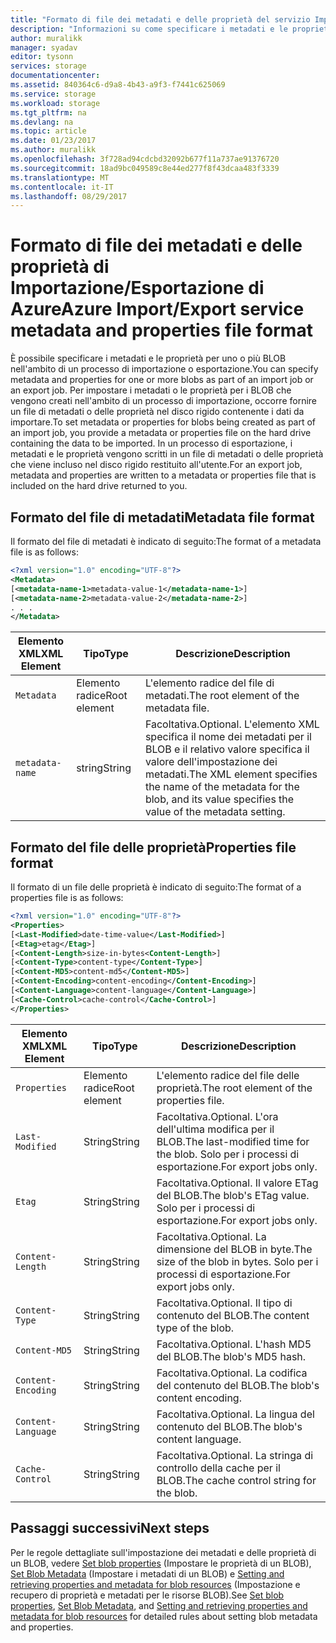 ```yaml
---
title: "Formato di file dei metadati e delle proprietà del servizio Importazione/Esportazione di Azure | Documentazione Microsoft"
description: "Informazioni su come specificare i metadati e le proprietà per uno o più BLOB nell'ambito di un processo di importazione o esportazione."
author: muralikk
manager: syadav
editor: tysonn
services: storage
documentationcenter: 
ms.assetid: 840364c6-d9a8-4b43-a9f3-f7441c625069
ms.service: storage
ms.workload: storage
ms.tgt_pltfrm: na
ms.devlang: na
ms.topic: article
ms.date: 01/23/2017
ms.author: muralikk
ms.openlocfilehash: 3f728ad94cdcbd32092b677f11a737ae91376720
ms.sourcegitcommit: 18ad9bc049589c8e44ed277f8f43dcaa483f3339
ms.translationtype: MT
ms.contentlocale: it-IT
ms.lasthandoff: 08/29/2017
---
```

# <a name="azure-importexport-service-metadata-and-properties-file-format"></a><span data-ttu-id="aadd3-103">Formato di file dei metadati e delle proprietà di Importazione/Esportazione di Azure</span><span class="sxs-lookup"><span data-stu-id="aadd3-103">Azure Import/Export service metadata and properties file format</span></span>
<span data-ttu-id="aadd3-104">È possibile specificare i metadati e le proprietà per uno o più BLOB nell'ambito di un processo di importazione o esportazione.</span><span class="sxs-lookup"><span data-stu-id="aadd3-104">You can specify metadata and properties for one or more blobs as part of an import job or an export job.</span></span> <span data-ttu-id="aadd3-105">Per impostare i metadati o le proprietà per i BLOB che vengono creati nell'ambito di un processo di importazione, occorre fornire un file di metadati o delle proprietà nel disco rigido contenente i dati da importare.</span><span class="sxs-lookup"><span data-stu-id="aadd3-105">To set metadata or properties for blobs being created as part of an import job, you provide a metadata or properties file on the hard drive containing the data to be imported.</span></span> <span data-ttu-id="aadd3-106">In un processo di esportazione, i metadati e le proprietà vengono scritti in un file di metadati o delle proprietà che viene incluso nel disco rigido restituito all'utente.</span><span class="sxs-lookup"><span data-stu-id="aadd3-106">For an export job, metadata and properties are written to a metadata or properties file that is included on the hard drive returned to you.</span></span>  
  
## <a name="metadata-file-format"></a><span data-ttu-id="aadd3-107">Formato del file di metadati</span><span class="sxs-lookup"><span data-stu-id="aadd3-107">Metadata file format</span></span>  
<span data-ttu-id="aadd3-108">Il formato del file di metadati è indicato di seguito:</span><span class="sxs-lookup"><span data-stu-id="aadd3-108">The format of a metadata file is as follows:</span></span>  
  
```xml
<?xml version="1.0" encoding="UTF-8"?>  
<Metadata>  
[<metadata-name-1>metadata-value-1</metadata-name-1>]  
[<metadata-name-2>metadata-value-2</metadata-name-2>]  
. . .  
</Metadata>  
```
  
|<span data-ttu-id="aadd3-109">Elemento XML</span><span class="sxs-lookup"><span data-stu-id="aadd3-109">XML Element</span></span>|<span data-ttu-id="aadd3-110">Tipo</span><span class="sxs-lookup"><span data-stu-id="aadd3-110">Type</span></span>|<span data-ttu-id="aadd3-111">Descrizione</span><span class="sxs-lookup"><span data-stu-id="aadd3-111">Description</span></span>|  
|-----------------|----------|-----------------|  
|`Metadata`|<span data-ttu-id="aadd3-112">Elemento radice</span><span class="sxs-lookup"><span data-stu-id="aadd3-112">Root element</span></span>|<span data-ttu-id="aadd3-113">L'elemento radice del file di metadati.</span><span class="sxs-lookup"><span data-stu-id="aadd3-113">The root element of the metadata file.</span></span>|  
|`metadata-name`|<span data-ttu-id="aadd3-114">string</span><span class="sxs-lookup"><span data-stu-id="aadd3-114">String</span></span>|<span data-ttu-id="aadd3-115">Facoltativa.</span><span class="sxs-lookup"><span data-stu-id="aadd3-115">Optional.</span></span> <span data-ttu-id="aadd3-116">L'elemento XML specifica il nome dei metadati per il BLOB e il relativo valore specifica il valore dell'impostazione dei metadati.</span><span class="sxs-lookup"><span data-stu-id="aadd3-116">The XML element specifies the name of the metadata for the blob, and its value specifies the value of the metadata setting.</span></span>|  
  
## <a name="properties-file-format"></a><span data-ttu-id="aadd3-117">Formato del file delle proprietà</span><span class="sxs-lookup"><span data-stu-id="aadd3-117">Properties file format</span></span>  
<span data-ttu-id="aadd3-118">Il formato di un file delle proprietà è indicato di seguito:</span><span class="sxs-lookup"><span data-stu-id="aadd3-118">The format of a properties file is as follows:</span></span>  
  
```xml
<?xml version="1.0" encoding="UTF-8"?>  
<Properties>  
[<Last-Modified>date-time-value</Last-Modified>]  
[<Etag>etag</Etag>]  
[<Content-Length>size-in-bytes<Content-Length>]  
[<Content-Type>content-type</Content-Type>]  
[<Content-MD5>content-md5</Content-MD5>]  
[<Content-Encoding>content-encoding</Content-Encoding>]  
[<Content-Language>content-language</Content-Language>]  
[<Cache-Control>cache-control</Cache-Control>]  
</Properties>  
```
  
|<span data-ttu-id="aadd3-119">Elemento XML</span><span class="sxs-lookup"><span data-stu-id="aadd3-119">XML Element</span></span>|<span data-ttu-id="aadd3-120">Tipo</span><span class="sxs-lookup"><span data-stu-id="aadd3-120">Type</span></span>|<span data-ttu-id="aadd3-121">Descrizione</span><span class="sxs-lookup"><span data-stu-id="aadd3-121">Description</span></span>|  
|-----------------|----------|-----------------|  
|`Properties`|<span data-ttu-id="aadd3-122">Elemento radice</span><span class="sxs-lookup"><span data-stu-id="aadd3-122">Root element</span></span>|<span data-ttu-id="aadd3-123">L'elemento radice del file delle proprietà.</span><span class="sxs-lookup"><span data-stu-id="aadd3-123">The root element of the properties file.</span></span>|  
|`Last-Modified`|<span data-ttu-id="aadd3-124">String</span><span class="sxs-lookup"><span data-stu-id="aadd3-124">String</span></span>|<span data-ttu-id="aadd3-125">Facoltativa.</span><span class="sxs-lookup"><span data-stu-id="aadd3-125">Optional.</span></span> <span data-ttu-id="aadd3-126">L'ora dell'ultima modifica per il BLOB.</span><span class="sxs-lookup"><span data-stu-id="aadd3-126">The last-modified time for the blob.</span></span> <span data-ttu-id="aadd3-127">Solo per i processi di esportazione.</span><span class="sxs-lookup"><span data-stu-id="aadd3-127">For export jobs only.</span></span>|  
|`Etag`|<span data-ttu-id="aadd3-128">String</span><span class="sxs-lookup"><span data-stu-id="aadd3-128">String</span></span>|<span data-ttu-id="aadd3-129">Facoltativa.</span><span class="sxs-lookup"><span data-stu-id="aadd3-129">Optional.</span></span> <span data-ttu-id="aadd3-130">Il valore ETag del BLOB.</span><span class="sxs-lookup"><span data-stu-id="aadd3-130">The blob's ETag value.</span></span> <span data-ttu-id="aadd3-131">Solo per i processi di esportazione.</span><span class="sxs-lookup"><span data-stu-id="aadd3-131">For export jobs only.</span></span>|  
|`Content-Length`|<span data-ttu-id="aadd3-132">String</span><span class="sxs-lookup"><span data-stu-id="aadd3-132">String</span></span>|<span data-ttu-id="aadd3-133">Facoltativa.</span><span class="sxs-lookup"><span data-stu-id="aadd3-133">Optional.</span></span> <span data-ttu-id="aadd3-134">La dimensione del BLOB in byte.</span><span class="sxs-lookup"><span data-stu-id="aadd3-134">The size of the blob in bytes.</span></span> <span data-ttu-id="aadd3-135">Solo per i processi di esportazione.</span><span class="sxs-lookup"><span data-stu-id="aadd3-135">For export jobs only.</span></span>|  
|`Content-Type`|<span data-ttu-id="aadd3-136">String</span><span class="sxs-lookup"><span data-stu-id="aadd3-136">String</span></span>|<span data-ttu-id="aadd3-137">Facoltativa.</span><span class="sxs-lookup"><span data-stu-id="aadd3-137">Optional.</span></span> <span data-ttu-id="aadd3-138">Il tipo di contenuto del BLOB.</span><span class="sxs-lookup"><span data-stu-id="aadd3-138">The content type of the blob.</span></span>|  
|`Content-MD5`|<span data-ttu-id="aadd3-139">String</span><span class="sxs-lookup"><span data-stu-id="aadd3-139">String</span></span>|<span data-ttu-id="aadd3-140">Facoltativa.</span><span class="sxs-lookup"><span data-stu-id="aadd3-140">Optional.</span></span> <span data-ttu-id="aadd3-141">L'hash MD5 del BLOB.</span><span class="sxs-lookup"><span data-stu-id="aadd3-141">The blob's MD5 hash.</span></span>|  
|`Content-Encoding`|<span data-ttu-id="aadd3-142">String</span><span class="sxs-lookup"><span data-stu-id="aadd3-142">String</span></span>|<span data-ttu-id="aadd3-143">Facoltativa.</span><span class="sxs-lookup"><span data-stu-id="aadd3-143">Optional.</span></span> <span data-ttu-id="aadd3-144">La codifica del contenuto del BLOB.</span><span class="sxs-lookup"><span data-stu-id="aadd3-144">The blob's content encoding.</span></span>|  
|`Content-Language`|<span data-ttu-id="aadd3-145">String</span><span class="sxs-lookup"><span data-stu-id="aadd3-145">String</span></span>|<span data-ttu-id="aadd3-146">Facoltativa.</span><span class="sxs-lookup"><span data-stu-id="aadd3-146">Optional.</span></span> <span data-ttu-id="aadd3-147">La lingua del contenuto del BLOB.</span><span class="sxs-lookup"><span data-stu-id="aadd3-147">The blob's content language.</span></span>|  
|`Cache-Control`|<span data-ttu-id="aadd3-148">String</span><span class="sxs-lookup"><span data-stu-id="aadd3-148">String</span></span>|<span data-ttu-id="aadd3-149">Facoltativa.</span><span class="sxs-lookup"><span data-stu-id="aadd3-149">Optional.</span></span> <span data-ttu-id="aadd3-150">La stringa di controllo della cache per il BLOB.</span><span class="sxs-lookup"><span data-stu-id="aadd3-150">The cache control string for the blob.</span></span>|  

## <a name="next-steps"></a><span data-ttu-id="aadd3-151">Passaggi successivi</span><span class="sxs-lookup"><span data-stu-id="aadd3-151">Next steps</span></span>

<span data-ttu-id="aadd3-152">Per le regole dettagliate sull'impostazione dei metadati e delle proprietà di un BLOB, vedere [Set blob properties](/rest/api/storageservices/set-blob-properties) (Impostare le proprietà di un BLOB), [Set Blob Metadata](/rest/api/storageservices/set-blob-metadata) (Impostare i metadati di un BLOB) e [Setting and retrieving properties and metadata for blob resources](/rest/api/storageservices/setting-and-retrieving-properties-and-metadata-for-blob-resources) (Impostazione e recupero di proprietà e metadati per le risorse BLOB).</span><span class="sxs-lookup"><span data-stu-id="aadd3-152">See [Set blob properties](/rest/api/storageservices/set-blob-properties), [Set Blob Metadata](/rest/api/storageservices/set-blob-metadata), and [Setting and retrieving properties and metadata for blob resources](/rest/api/storageservices/setting-and-retrieving-properties-and-metadata-for-blob-resources) for detailed rules about setting blob metadata and properties.</span></span>
